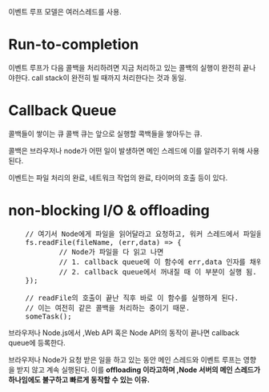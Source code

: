 이벤트 루프 모델은 여러스레드를 사용.


# Run-to-completion
이벤트 루프가 다음 콜백을 처리하려면 지금 처리하고 있는 콜백의 실행이 완전히 끝나야한다.
call stack이 완전히 빌 때까지 처리한다는 것과 동일.

# Callback Queue
콜백들이 쌓이는 큐
콜백 큐는 앞으로 실행할 콕백들을 쌓아두는 큐.

콜백은 브라우저나 node가 어떤 일이 발생하면 메인 스레드에 이를 알려주기 위해 사용된다.

이벤트는 파일 처리의 완료, 네트워크 작업의 완료, 타이머의 호출 등이 있다.

# non-blocking I/O & offloading
<pre>
    // 여기서 Node에게 파일을 읽어달라고 요청하고, 워커 스레드에서 파일을 읽기 시작함.
    fs.readFile(fileName, (err,data) => {
            // Node가 파일을 다 읽고 나면
            // 1. callback queue에 이 함수에 err,data 인자를 채워서 넣고
            // 2. callback queue에서 꺼내질 때 이 부분이 실행 됨.
    });

    // readFile의 호출이 끝난 직후 바로 이 함수를 실행하게 된다.
    // 이는 여전히 같은 콜백을 처리하는 중이기 때문.
    someTask();
</pre>
브라우저나 Node.js에서 ,Web API 혹은 Node API의 동작이 끝나면 callback queue에 등록한다.

브라우저나 Node가 요청 받은 일을 하고 있는 동안 메인 스레드와 이벤트 루프는 영향을 받지 않고 계속 실행된다.
이를 __offloading 이라고하며 ,Node 서버의 메인 스레드가 하나임에도 불구하고 빠르게 동작할 수 있는 이유.__


